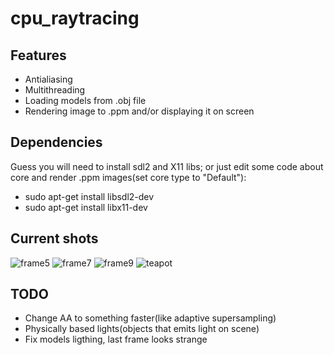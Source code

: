 # cpu_raytracing

## Features
- Antialiasing
- Multithreading
- Loading models from .obj file
- Rendering image to .ppm and/or displaying it on screen

## Dependencies

Guess you will need to install sdl2 and X11 libs; or just edit some code about core and render .ppm images(set core type to "Default"):

 - sudo apt-get install libsdl2-dev
 - sudo apt-get install libx11-dev
## Current shots
![frame5](https://github.com/pppppptttttt/cpu_raytracing/assets/140364764/ada468b1-95b3-4d1b-8059-a0b0f17235de)
![frame7](https://github.com/pppppptttttt/cpu_raytracing/assets/140364764/f6e6779c-ea69-4df3-ac4a-aa08a8641948)
![frame9](https://github.com/pppppptttttt/cpu_raytracing/assets/140364764/86c4446e-0d2c-4c7d-9320-245c9cdcfa26)
![teapot](https://github.com/pppppptttttt/cpu_raytracing/assets/140364764/20bb9d7e-51a8-4133-8be9-8059594b071d)

## TODO
 - Change AA to something faster(like adaptive supersampling)
 - Physically based lights(objects that emits light on scene)
 - Fix models ligthing, last frame looks strange
